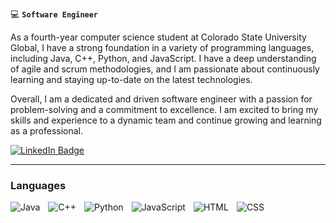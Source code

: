 :computer: **`Software Engineer`**

As a fourth-year computer science student at Colorado State University Global, I have a strong foundation in a variety of programming languages, including Java, C++, Python, and JavaScript. I have a deep understanding of agile and scrum methodologies, and I am passionate about continuously learning and staying up-to-date on the latest technologies.

Overall, I am a dedicated and driven software engineer with a passion for problem-solving and a commitment to excellence. I am excited to bring my skills and experience to a dynamic team and continue growing and learning as a professional.

  <p align="left">
    <a href="https://www.linkedin.com/in/jacob-kerames/">
      <img src="https://img.shields.io/badge/LinkedIn-blue?style=for-the-badge&logo=linkedin&logoColor=white" alt="LinkedIn Badge"/>
    </a>
  </p>

---

### Languages

  <picture>
    <img align="left" alt="Java" width="auto" style="padding-right:10px;" src="https://img.shields.io/badge/Java-ED8B00?style=for-the-badge&logo=java&logoColor=white"/>
  </picture>
  <picture>
    <img align="left" alt="C++" width="auto" style="padding-right:10px;" src="https://img.shields.io/badge/C%2B%2B-00599C?style=for-the-badge&logo=c%2B%2B&logoColor=white" />
  </picture>
  <picture>
    <img align="left" alt="Python" width="auto" style="padding-right:10px;" src="https://img.shields.io/badge/Python-3776AB?style=for-the-badge&logo=python&logoColor=white"/>
  </picture>
  <picture>
    <img align="left" alt="JavaScript" width="auto" style="padding-right:10px;" src="https://img.shields.io/badge/javascript-%23323330.svg?style=for-the-badge&logo=javascript&logoColor=%23F7DF1E"/>
  </picture>
  <picture>
    <img align="left" alt="HTML" width="auto" style="padding-right:10px;" src="https://img.shields.io/badge/html5-%23E34F26.svg?style=for-the-badge&logo=html5&logoColor=white"/>
  </picture>
  <picture>
    <img align="left" alt="CSS" width="auto" style="padding-right:10px;" src="https://img.shields.io/badge/css3-%231572B6.svg?style=for-the-badge&logo=css3&logoColor=white"/>
  </picture>
</br>
</br>
